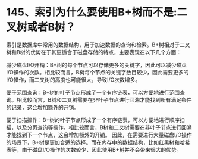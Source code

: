 # 145、索引为什么要使用B+树而不是:二叉树或者B树？

索引是数据库中常用的数据结构，用于加速数据的查询和检索。B+树相对于二叉树和B树的优势在于其更适合于磁盘存储的特点，主要表现在以下几个方面：


减少磁盘I/O开销：B+树的每个节点可以存储更多的关键字，因此可以减少磁盘I/O操作的次数。相比较而言，B树每个节点的关键字数目较少，因此需要更多的I/O操作，而二叉树的高度也可能很大，导致I/O次数增多。

便于范围查询：B+树的叶子节点形成了一个有序链表，可以方便地进行范围查询。相比较而言，B树和二叉树需要在非叶子节点进行回溯才能找到所有满足条件的记录，这会增加额外的开销。

便于扫描操作：B+树的叶子节点形成了一个有序链表，可以方便地进行顺序扫描，以及分页查询等操作。相比较而言，B树和二叉树需要在非叶子节点进行回溯才能找到下一个节点，这会增加额外的开销。
因此，在需要进行大量磁盘I/O操作的场景下，B+树是更加合适的选择。而在内存中的数据结构，比如红黑树和哈希表等，由于磁盘I/O操作的次数较少，因此使用B+树并不会带来很大的优势。